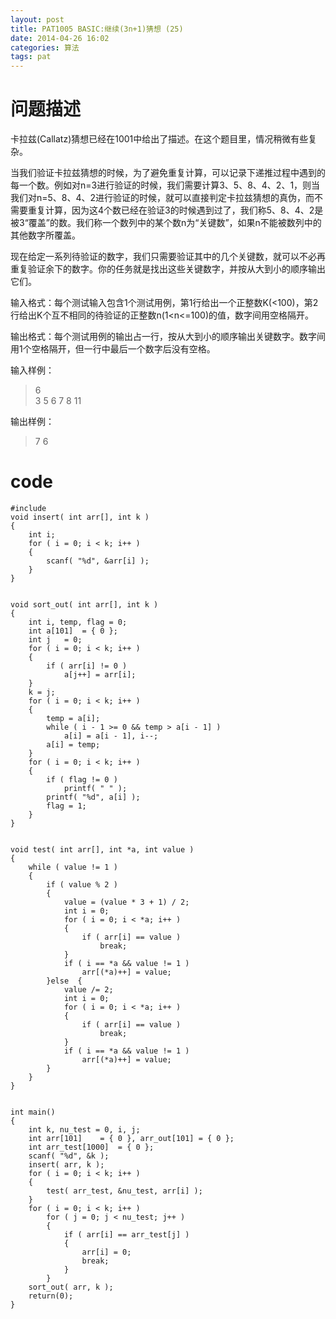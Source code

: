 ```yaml
---
layout: post
title: PAT1005 BASIC:继续(3n+1)猜想 (25)
date: 2014-04-26 16:02
categories: 算法
tags: pat
---
```


# 问题描述

卡拉兹(Callatz)猜想已经在1001中给出了描述。在这个题目里，情况稍微有些复杂。

当我们验证卡拉兹猜想的时候，为了避免重复计算，可以记录下递推过程中遇到的每一个数。例如对n=3进行验证的时候，我们需要计算3、5、8、4、2、1，则当我们对n=5、8、4、2进行验证的时候，就可以直接判定卡拉兹猜想的真伪，而不需要重复计算，因为这4个数已经在验证3的时候遇到过了，我们称5、8、4、2是被3“覆盖”的数。我们称一个数列中的某个数n为“关键数”，如果n不能被数列中的其他数字所覆盖。

现在给定一系列待验证的数字，我们只需要验证其中的几个关键数，就可以不必再重复验证余下的数字。你的任务就是找出这些关键数字，并按从大到小的顺序输出它们。

输入格式：每个测试输入包含1个测试用例，第1行给出一个正整数K(<100)，第2行给出K个互不相同的待验证的正整数n(1<n<=100)的值，数字间用空格隔开。

输出格式：每个测试用例的输出占一行，按从大到小的顺序输出关键数字。数字间用1个空格隔开，但一行中最后一个数字后没有空格。

输入样例：
>6  
>3 5 6 7 8 11

输出样例：  
>7 6


# code
<pre><code>#include <stdio.h>
void insert( int arr[], int k )
{
	int i;
	for ( i = 0; i < k; i++ )
	{
		scanf( "%d", &arr[i] );
	}
}


void sort_out( int arr[], int k )
{
	int	i, temp, flag = 0;
	int	a[101]	= { 0 };
	int	j	= 0;
	for ( i = 0; i < k; i++ )
	{
		if ( arr[i] != 0 )
			a[j++] = arr[i];
	}
	k = j;
	for ( i = 0; i < k; i++ )
	{
		temp = a[i];
		while ( i - 1 >= 0 && temp > a[i - 1] )
			a[i] = a[i - 1], i--;
		a[i] = temp;
	}
	for ( i = 0; i < k; i++ )
	{
		if ( flag != 0 )
			printf( " " );
		printf( "%d", a[i] );
		flag = 1;
	}
}


void test( int arr[], int *a, int value )
{
	while ( value != 1 )
	{
		if ( value % 2 )
		{
			value = (value * 3 + 1) / 2;
			int i = 0;
			for ( i = 0; i < *a; i++ )
			{
				if ( arr[i] == value )
					break;
			}
			if ( i == *a && value != 1 )
				arr[(*a)++] = value;
		}else  {
			value /= 2;
			int i = 0;
			for ( i = 0; i < *a; i++ )
			{
				if ( arr[i] == value )
					break;
			}
			if ( i == *a && value != 1 )
				arr[(*a)++] = value;
		}
	}
}


int main()
{
	int	k, nu_test = 0, i, j;
	int	arr[101]	= { 0 }, arr_out[101] = { 0 };
	int	arr_test[1000]	= { 0 };
	scanf( "%d", &k );
	insert( arr, k );
	for ( i = 0; i < k; i++ )
	{
		test( arr_test, &nu_test, arr[i] );
	}
	for ( i = 0; i < k; i++ )
		for ( j = 0; j < nu_test; j++ )
		{
			if ( arr[i] == arr_test[j] )
			{
				arr[i] = 0;
				break;
			}
		}
	sort_out( arr, k );
	return(0);
}</code></pre>

